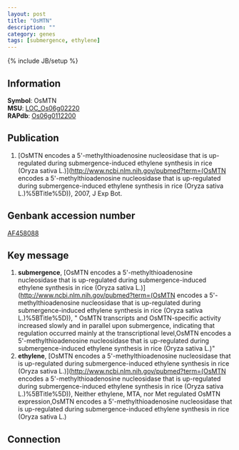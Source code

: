 ```yaml
---
layout: post
title: "OsMTN"
description: ""
category: genes
tags: [submergence, ethylene]
---
```

{% include JB/setup %}

## Information
__Symbol__: OsMTN  
__MSU__: [LOC_Os06g02220](http://rice.plantbiology.msu.edu/cgi-bin/ORF_infopage.cgi?orf=LOC_Os06g02220)  
__RAPdb__: [Os06g0112200](http://rapdb.dna.affrc.go.jp/viewer/gbrowse_details/irgsp1?name=Os06g0112200)  

## Publication
1. [OsMTN encodes a 5'-methylthioadenosine nucleosidase that is up-regulated during submergence-induced ethylene synthesis in rice (Oryza sativa L.)](http://www.ncbi.nlm.nih.gov/pubmed?term=(OsMTN encodes a 5'-methylthioadenosine nucleosidase that is up-regulated during submergence-induced ethylene synthesis in rice (Oryza sativa L.)%5BTitle%5D)), 2007, J Exp Bot.

## Genbank accession number
[AF458088](http://www.ncbi.nlm.nih.gov/nuccore/AF458088)

## Key message
1. __submergence__, [OsMTN encodes a 5'-methylthioadenosine nucleosidase that is up-regulated during submergence-induced ethylene synthesis in rice (Oryza sativa L.)](http://www.ncbi.nlm.nih.gov/pubmed?term=(OsMTN encodes a 5'-methylthioadenosine nucleosidase that is up-regulated during submergence-induced ethylene synthesis in rice (Oryza sativa L.)%5BTitle%5D)), " OsMTN transcripts and OsMTN-specific activity increased slowly and in parallel upon submergence, indicating that regulation occurred mainly at the transcriptional level,OsMTN encodes a 5'-methylthioadenosine nucleosidase that is up-regulated during submergence-induced ethylene synthesis in rice (Oryza sativa L.)"
2. __ethylene__, [OsMTN encodes a 5'-methylthioadenosine nucleosidase that is up-regulated during submergence-induced ethylene synthesis in rice (Oryza sativa L.)](http://www.ncbi.nlm.nih.gov/pubmed?term=(OsMTN encodes a 5'-methylthioadenosine nucleosidase that is up-regulated during submergence-induced ethylene synthesis in rice (Oryza sativa L.)%5BTitle%5D)),  Neither ethylene, MTA, nor Met regulated OsMTN expression,OsMTN encodes a 5'-methylthioadenosine nucleosidase that is up-regulated during submergence-induced ethylene synthesis in rice (Oryza sativa L.)

## Connection


